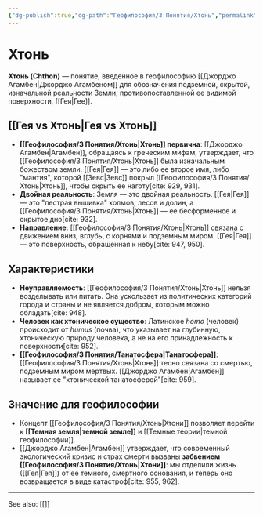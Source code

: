 ```yaml
---
{"dg-publish":true,"dg-path":"Геофилософия/3 Понятия/Хтонь","permalink":"/geofilosofiya/3-ponyatiya/hton/"}
---
```



# Хтонь

**Хтонь (Chthon)** — понятие, введенное в геофилософию [[Джорджо Агамбен\|Джорджо Агамбеном]] для обозначения подземной, скрытой, изначальной реальности Земли, противопоставленной ее видимой поверхности, [[Гея\|Гее]].

## [[Гея vs Хтонь\|Гея vs Хтонь]]
- **[[Геофилософия/3 Понятия/Хтонь\|Хтонь]] первична**: [[Джорджо Агамбен\|Агамбен]], обращаясь к греческим мифам, утверждает, что [[Геофилософия/3 Понятия/Хтонь\|Хтонь]] была изначальным божеством земли. [[Гея\|Гея]] — это либо ее второе имя, либо "мантия", которой [[Зевс\|Зевс]] покрыл [[Геофилософия/3 Понятия/Хтонь\|Хтонь]], чтобы скрыть ее наготу[cite: 929, 931].
- **Двойная реальность**: Земля — это двойная реальность. [[Гея\|Гея]] — это "пестрая вышивка" холмов, лесов и долин, а [[Геофилософия/3 Понятия/Хтонь\|Хтонь]] — ее бесформенное и скрытое дно[cite: 932].
- **Направление**: [[Геофилософия/3 Понятия/Хтонь\|Хтонь]] связана с движением вниз, вглубь, с корнями и подземным миром. [[Гея\|Гея]] — это поверхность, обращенная к небу[cite: 947, 950].

## Характеристики
- **Неуправляемость**: [[Геофилософия/3 Понятия/Хтонь\|Хтонь]] нельзя возделывать или питать. Она ускользает из политических категорий города и страны и не является добром, которым можно обладать[cite: 948].
- **Человек как хтоническое существо**: Латинское *homo* (человек) происходит от *humus* (почва), что указывает на глубинную, хтоническую природу человека, а не на его принадлежность к поверхности[cite: 952].
- **[[Геофилософия/3 Понятия/Танатосфера\|Танатосфера]]**: [[Геофилософия/3 Понятия/Хтонь\|Хтонь]] тесно связана со смертью, подземным миром мертвых. [[Джорджо Агамбен\|Агамбен]] называет ее "хтонической танатосферой"[cite: 959].

## Значение для геофилософии
- Концепт [[Геофилософия/3 Понятия/Хтонь\|Хтони]] позволяет перейти к **[[Темная земля\|темной земле]]** и [[Темные теории\|темной геофилософии]].
- [[Джорджо Агамбен\|Агамбен]] утверждает, что современный экологический кризис и страх смерти вызваны **забвением [[Геофилософия/3 Понятия/Хтонь\|Хтони]]**: мы отделили жизнь ([[Гея\|Гея]]) от ее темного, смертного основания, и теперь оно возвращается в виде катастроф[cite: 955, 962].





---
See also:
[[]]
